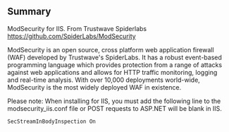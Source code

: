 ## Summary
ModSecurity for IIS. From Trustwave Spiderlabs https://github.com/SpiderLabs/ModSecurity

ModSecurity is an open source, cross platform web application firewall (WAF) developed by Trustwave's SpiderLabs. It has a robust event-based programming language which provides protection from a range of attacks against web applications and allows for HTTP traffic monitoring, logging and real-time analysis. With over 10,000 deployments world-wide, ModSecurity is the most widely deployed WAF in existence.

Please note: When installing for IIS, you must add the following line to the modsecurity_iis.conf file or POST requests to ASP.NET will be blank in IIS.

    SecStreamInBodyInspection On   
